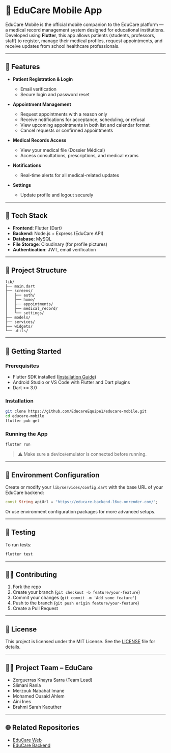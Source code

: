 # 📱 EduCare Mobile App

EduCare Mobile is the official mobile companion to the EduCare platform — a medical record management system designed for educational institutions. Developed using **Flutter**, this app allows patients (students, professors, staff) to register, manage their medical profiles, request appointments, and receive updates from school healthcare professionals.

---

## 🚀 Features

- **Patient Registration & Login**
  - Email verification
  - Secure login and password reset

- **Appointment Management**
  - Request appointments with a reason only
  - Receive notifications for acceptance, scheduling, or refusal
  - View upcoming appointments in both list and calendar format
  - Cancel requests or confirmed appointments

- **Medical Records Access**
  - View your medical file (Dossier Médical)
  - Access consultations, prescriptions, and medical exams

- **Notifications**
  - Real-time alerts for all medical-related updates

- **Settings**
  - Update profile and logout securely

---

## 🧱 Tech Stack

- **Frontend**: Flutter (Dart)
- **Backend**: Node.js + Express (EduCare API)
- **Database**: MySQL
- **File Storage**: Cloudinary (for profile pictures)
- **Authentication**: JWT, email verification

---

## 📁 Project Structure

```
lib/
├── main.dart
├── screens/
│   ├── auth/
│   ├── home/
│   ├── appointments/
│   ├── medical_record/
│   └── settings/
├── models/
├── services/
├── widgets/
└── utils/
```

---

## 📲 Getting Started

### Prerequisites

- Flutter SDK installed ([Installation Guide](https://flutter.dev/docs/get-started/install))
- Android Studio or VS Code with Flutter and Dart plugins
- Dart >= 3.0

### Installation

```bash
git clone https://github.com/EducareEquipe1/educare-mobile.git
cd educare-mobile
flutter pub get
```

### Running the App

```bash
flutter run
```

> ⚠️ Make sure a device/emulator is connected before running.

---

## 🔐 Environment Configuration

Create or modify your `lib/services/config.dart` with the base URL of your EduCare backend:

```dart
const String apiUrl = "https://educare-backend-l6ue.onrender.com/";
```

Or use environment configuration packages for more advanced setups.

---

## 🧪 Testing

To run tests:

```bash
flutter test
```

---

## 👨‍💻 Contributing

1. Fork the repo
2. Create your branch (`git checkout -b feature/your-feature`)
3. Commit your changes (`git commit -m 'Add some feature'`)
4. Push to the branch (`git push origin feature/your-feature`)
5. Create a Pull Request

---

## 📄 License

This project is licensed under the MIT License. See the [LICENSE](LICENSE) file for details.

---

## 👩‍💻 Project Team – EduCare

- Zerguerras Khayra Sarra (Team Lead)
- Slimani Rania
- Merzouk Nabahat Imane
- Mohamed Ousaid Ahlem
- Aini Ines
- Brahmi Sarah Kaouther

---

## 🌐 Related Repositories

- [EduCare Web](https://github.com/EducareEquipe1/educare_frontend)
- [EduCare Backend](https://github.com/EducareEquipe1/educare_backend)
